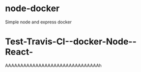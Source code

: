 # node-docker
Simple node and express docker 
# Test-Travis-CI--docker-Node--React-
AAAAAAAAAAAAAAAAAAAAAAAAAAAAAAAh